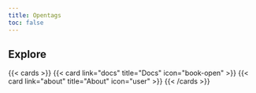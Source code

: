 ```yaml
---
title: Opentags
toc: false
---
```


## Explore

{{< cards >}}
{{< card link="docs" title="Docs" icon="book-open" >}}
{{< card link="about" title="About" icon="user" >}}
{{< /cards >}}
